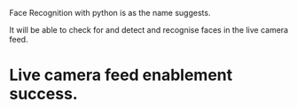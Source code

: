 Face Recognition with python is as the name suggests.

It will be able to check for and detect and recognise faces in the live camera feed.

# Live camera feed enablement success.
